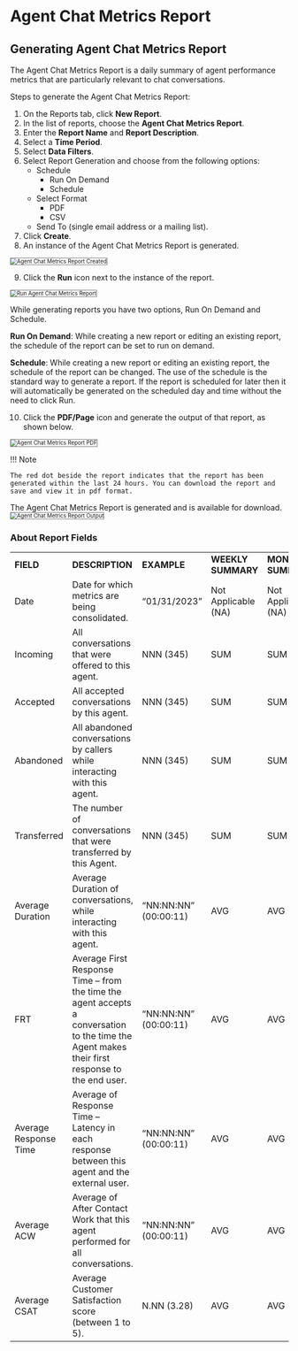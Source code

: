 # Agent Chat Metrics Report

## Generating Agent Chat Metrics Report

The Agent Chat Metrics Report is a daily summary of agent performance metrics that are particularly relevant to chat conversations.

Steps to generate the Agent Chat Metrics Report:

1. On the Reports tab, click **New Report**.
2. In the list of reports, choose the **Agent Chat Metrics Report**.
3. Enter the **Report Name** and **Report Description**.
4. Select a **Time Period**.
5. Select **Data Filters**.
6. Select Report Generation and choose from the following options:
    * Schedule
        * Run On Demand
        * Schedule
    * Select Format
        * PDF
        * CSV
    * Send To (single email address or a mailing list).
7. Click **Create**.
8. An instance of the Agent Chat Metrics Report is generated.
<img src="../images/agent-chat-metrics-report-created.png" alt="Agent Chat Metrics Report Created" title="Agent Chat Metrics Report Created" style="border: 1px solid gray; zoom:70%;">

9. Click the **Run** icon next to the instance of the report.
<img src="../images/run-agent-chat-metrics-report.png" alt="Run Agent Chat Metrics Report" title="Run Agent Chat Metrics Report" style="border: 1px solid gray; zoom:70%;">

While generating reports you have two options, Run On Demand and Schedule.

**Run On Demand**: While creating a new report or editing an existing report, the schedule of the report can be set to run on demand.

**Schedule**: While creating a new report or editing an existing report, the schedule of the report can be changed. The use of the schedule is the standard way to generate a report. If the report is scheduled for later then it will automatically be generated on the scheduled day and time without the need to click Run.

10. Click the **PDF/Page** icon and generate the output of that report, as shown below.
<img src="../images/pdf-agent-chat-metrics-report.png" alt="Agent Chat Metrics Report PDF" title="Agent Chat Metrics Report PDF" style="border: 1px solid gray; zoom:70%;">

!!! Note

    The red dot beside the report indicates that the report has been generated within the last 24 hours. You can download the report and save and view it in pdf format.

The Agent Chat Metrics Report is generated and is available for download.
<img src="../images/agent-chat-metrics-report-output.png" alt="Agent Chat Metrics Report Output" title="Agent Chat Metrics Report Output" style="border: 1px solid gray; zoom:70%;">

### About Report Fields

<table>
  <tr>
   <td><strong>FIELD</strong>
   </td>
   <td><strong>DESCRIPTION</strong>
   </td>
   <td><strong>EXAMPLE</strong>
   </td>
   <td><strong>WEEKLY SUMMARY</strong>
   </td>
   <td><strong>MONTHLY SUMMARY</strong>
   </td>
  </tr>
  <tr>
   <td>Date
   </td>
   <td>Date for which metrics are being consolidated.
   </td>
   <td>“01/31/2023”
   </td>
   <td>Not Applicable (NA)
   </td>
   <td>Not Applicable (NA)
   </td>
  </tr>
  <tr>
   <td>Incoming
   </td>
   <td>All conversations that were offered to this agent.
   </td>
   <td>NNN (345)
   </td>
   <td>SUM
   </td>
   <td>SUM
   </td>
  </tr>
  <tr>
   <td>Accepted
   </td>
   <td>All accepted conversations by this agent.
   </td>
   <td>NNN (345)
   </td>
   <td>SUM
   </td>
   <td>SUM
   </td>
  </tr>
  <tr>
   <td>Abandoned
   </td>
   <td>All abandoned conversations by callers while interacting with this agent.
   </td>
   <td>NNN (345)
   </td>
   <td>SUM
   </td>
   <td>SUM
   </td>
  </tr>
  <tr>
   <td>Transferred
   </td>
   <td>The number of conversations that were transferred by this Agent.
   </td>
   <td>NNN (345)
   </td>
   <td>SUM
   </td>
   <td>SUM
   </td>
  </tr>
  <tr>
   <td>Average Duration
   </td>
   <td>Average Duration of conversations, while interacting with this agent.
   </td>
   <td>“NN:NN:NN” (00:00:11)
   </td>
   <td>AVG
   </td>
   <td>AVG
   </td>
  </tr>
  <tr>
   <td>FRT
   </td>
   <td>Average First Response Time – from the time the agent accepts a conversation to the time the Agent makes their first response to the end user.
   </td>
   <td>“NN:NN:NN” (00:00:11)
   </td>
   <td>AVG
   </td>
   <td>AVG
   </td>
  </tr>
  <tr>
   <td>Average Response Time
   </td>
   <td>Average of Response Time – Latency in each response between this agent and the external user.
   </td>
   <td>“NN:NN:NN” (00:00:11)
   </td>
   <td>AVG
   </td>
   <td>AVG
   </td>
  </tr>
  <tr>
   <td>Average ACW
   </td>
   <td>Average of After Contact Work that this agent performed for all conversations.
   </td>
   <td>“NN:NN:NN” (00:00:11)
   </td>
   <td>AVG
   </td>
   <td>AVG
   </td>
  </tr>
  <tr>
   <td>Average CSAT
   </td>
   <td>Average Customer Satisfaction score (between 1 to 5).
   </td>
   <td>N.NN (3.28)
   </td>
   <td>AVG
   </td>
   <td>AVG
   </td>
  </tr>
</table>